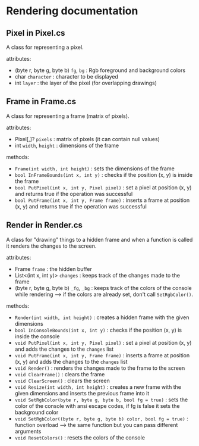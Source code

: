 # Rendering documentation

## Pixel in Pixel.cs

A class for representing a pixel.

attributes:
- (byte r, byte g, byte b) `fg`, `bg` : Rgb foreground and background colors
- char `character` : character to be displayed
- int `layer` : the layer of the pixel (for overlapping drawings)

## Frame in Frame.cs

A class for representing a frame (matrix of pixels).

attributes:
- Pixel[,]? `pixels` : matrix of pixels (it can contain null values)
- int `width`, `height` : dimensions of the frame

methods:
- `Frame(int width, int height)` : sets the dimensions of the frame
- `bool InFrameBounds(int x, int y)` : checks if the position (x, y) is inside 
the frame
- `bool PutPixel(int x, int y, Pixel pixel)` : set a pixel at position (x, y)
and returns true if the operation was successful
- `bool PutFrame(int x, int y, Frame frame)` : inserts a frame at position (x, y)
and returns true if the operation was successful

## Render in Render.cs

A class for "drawing" things to a hidden frame and when a function is called
it renders the changes to the screen.

attributes:
- Frame `frame` : the hidden buffer
- List<(int x, int y)> `changes` : keeps track of the changes made to the frame
- (byte r, byte g, byte b) `_fg`, `_bg` : keeps track of the colors of the console
while rendering --> if the colors are already set, don't call `SetRgbColor()`.

methods:
- `Render(int width, int height)` : creates a hidden frame with the given dimensions
- `bool InConsoleBounds(int x, int y)` : checks if the position (x, y) is inside 
the console
- `void PutPixel(int x, int y, Pixel pixel)` : set a pixel at position (x, y) 
and adds the changes to the `changes` list
- `void PutFrame(int x, int y, Frame frame)` : inserts a frame at position (x, y)
and adds the changes to the `changes` list
- `void Render()` : renders the changes made to the frame to the screen
- `void ClearFrame()` : clears the frame
- `void ClearScreen()` : clears the screen
- `void Resize(int width, int height)` : creates a new frame with the 
given dimensions and inserts the previous frame into it
- `void SetRgbColor(byte r, byte g, byte b, bool fg = true)` : sets the color of 
the console with ansi escape codes, if fg is false it sets the background color
- `void SetRgbColor((byte r, byte g, byte b) color, bool fg = true)` : function 
overload --> the same function but you can pass different arguments
- `void ResetColors()` : resets the colors of the console